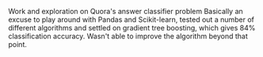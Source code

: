 Work and exploration on Quora's answer classifier problem
Basically an excuse to play around with Pandas and Scikit-learn,
tested out a number of different algorithms and settled on gradient tree boosting, which gives 84% classification accuracy.  Wasn't able to improve the algorithm beyond that point.
